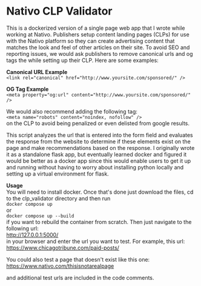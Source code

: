 # Nativo CLP Validator
This is a dockerized version of a single page web app that I wrote while working at Nativo. Publishers setup content landing pages (CLPs) for use with the Nativo platform so they can create advertising content that matches the look and feel of other articles on their site. To avoid SEO and reporting issues, we would ask publishers to remove canonical urls and og tags the while setting up their CLP. Here are some examples:

**Canonical URL Example** \
`<link rel="canonical" href="http://www.yoursite.com/sponsored/" />`

**OG Tag Example** \
`<meta property="og:url" content="http://www.yoursite.com/sponsored/" />`
 
We would also recommend adding the following tag:\
`<meta name="robots" content="noindex, nofollow" />` \
on the CLP to avoid being penalized or even delisted from google results.

This script analyzes the url that is entered into the form field and evaluates the response from the website to determine if these elements exist on the page and make recommendations based on the response. I originally wrote it as a standalone flask app, but eventually learned docker and figured it would be better as a docker app since this would enable users to get it up and running without having to worry about installing python locally and setting up a virtual environment for flask.

**Usage** \
You will need to install docker. Once that's done just download the files, cd to the clp_validator directory and then run\
`docker compose up`\
or\
`docker compose up --build`\
if you want to rebuild the container from scratch. Then just navigate to the following url:\
http://127.0.0.1:5000/ \
in your browser and enter the url you want to test. For example, this url:\
https://www.chicagotribune.com/paid-posts/ 

You could also test a page that doesn't exist like this one:\
https://www.nativo.com/thisisnotarealpage 

and additional test urls are included in the code comments.